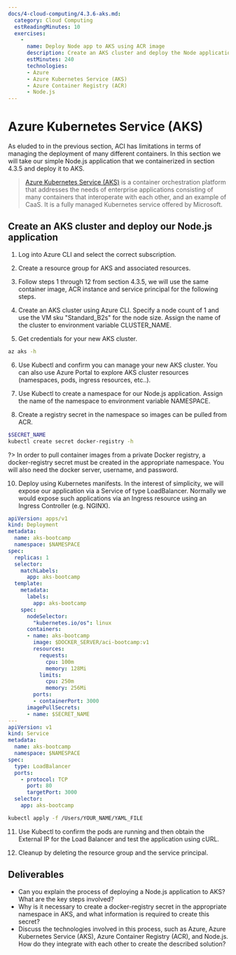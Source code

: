 ```yaml
---
docs/4-cloud-computing/4.3.6-aks.md:
  category: Cloud Computing
  estReadingMinutes: 10
  exercises:
    -
      name: Deploy Node app to AKS using ACR image
      description: Create an AKS cluster and deploy the Node application via the image uploaded to ACR made in the previous section.
      estMinutes: 240
      technologies:
      - Azure
      - Azure Kubernetes Service (AKS)
      - Azure Container Registry (ACR)
      - Node.js
---
```

# Azure Kubernetes Service (AKS)

As eluded to in the previous section, ACI has limitations in terms of managing the deployment of many different containers. In this section we will take our simple Node.js application that we containerized in section 4.3.5 and deploy it to AKS.

> [Azure Kubernetes Service (AKS)](https://azure.microsoft.com/en-ca/services/kubernetes-service/) is a container orchestration platform that addresses the needs of enterprise applications consisting of many containers that interoperate with each other, and an example of CaaS. It is a fully managed Kubernetes service offered by Microsoft.

## Create an AKS cluster and deploy our Node.js application

1. Log into Azure CLI and select the correct subscription.

2. Create a resource group for AKS and associated resources.

3. Follow steps 1 through 12 from section 4.3.5, we will use the same container image, ACR instance and service principal for the following steps.

4. Create an AKS cluster using Azure CLI. Specify a node count of 1 and use the VM sku "Standard_B2s" for the node size. Assign the name of the cluster to environment variable CLUSTER_NAME.

5. Get credentials for your new AKS cluster.

```bash
az aks -h
```

6. Use Kubectl and confirm you can manage your new AKS cluster. You can also use Azure Portal to explore AKS cluster resources (namespaces, pods, ingress resources, etc..).

7. Use Kubectl to create a namespace for our Node.js application. Assign the name of the namespace to environment variable NAMESPACE.

8. Create a registry secret in the namespace so images can be pulled from ACR.

```bash
$SECRET_NAME
kubectl create secret docker-registry -h
```

?> In order to pull container images from a private Docker registry, a docker-registry secret must be created in the appropriate namespace. You will also need the docker server, username, and password.

10. Deploy using Kubernetes manifests. In the interest of simplicity, we will expose our application via a Service of type LoadBalancer. Normally we would expose such applications via an Ingress resource using an Ingress Controller (e.g. NGINX).

```yaml
apiVersion: apps/v1
kind: Deployment
metadata:
  name: aks-bootcamp
  namespace: $NAMESPACE
spec:
  replicas: 1
  selector:
    matchLabels:
      app: aks-bootcamp
  template:
    metadata:
      labels:
        app: aks-bootcamp
    spec:
      nodeSelector:
        "kubernetes.io/os": linux
      containers:
      - name: aks-bootcamp
        image: $DOCKER_SERVER/aci-bootcamp:v1
        resources:
          requests:
            cpu: 100m
            memory: 128Mi
          limits:
            cpu: 250m
            memory: 256Mi
        ports:
        - containerPort: 3000
      imagePullSecrets:
      - name: $SECRET_NAME
---
apiVersion: v1
kind: Service
metadata:
  name: aks-bootcamp
  namespace: $NAMESPACE
spec:
  type: LoadBalancer
  ports:
    - protocol: TCP
      port: 80
      targetPort: 3000
  selector:
    app: aks-bootcamp
```

```bash
kubectl apply -f /Users/YOUR_NAME/YAML_FILE
```

11. Use Kubectl to confirm the pods are running and then obtain the External IP for the Load Balancer and test the application using cURL.

12. Cleanup by deleting the resource group and the service principal.

## Deliverables

- Can you explain the process of deploying a Node.js application to AKS? What are the key steps involved?
- Why is it necessary to create a docker-registry secret in the appropriate namespace in AKS, and what information is required to create this secret?
- Discuss the technologies involved in this process, such as Azure, Azure Kubernetes Service (AKS), Azure Container Registry (ACR), and Node.js. How do they integrate with each other to create the described solution?
